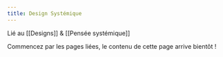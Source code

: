 ```yaml
---
title: Design Systémique
---
```


Lié au [[Designs]] & [[Pensée systémique]]

Commencez par les pages liées, le contenu de cette page arrive bientôt !